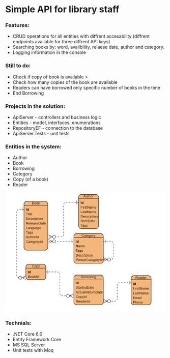 # Simple API for library staff

### Features:
- CRUD operations for all entities with diffrent accesability (diffrent endpoints available for three diffrent API keys)
- Searching books by: word, availbility, relaese date, author and category.
- Logging information in the console

### Still to do:
- Check if copy of book is available						>
-	Check how many copies of the book are available
-	Readers can have borrowed only specific number of books in the time	
- End Borrowing

### Projects in the solution:
- ApiServer - controllers and business logic
- Entities - model, interfaces, enumerations
- RepositoryEF - connection to the database
- ApiServer.Tests - unit tests

### Entities in the system:
- Author
- Book
- Borrowing
- Category
- Copy (of a book)
- Reader

![alt text](https://github.com/SzaroBury/SimpleLibraryAPI/blob/master/erd.png?raw=true)

### Technials:
- .NET Core 6.0
- Entity Framework Core
- MS SQL Server
- Unit tests with Moq
